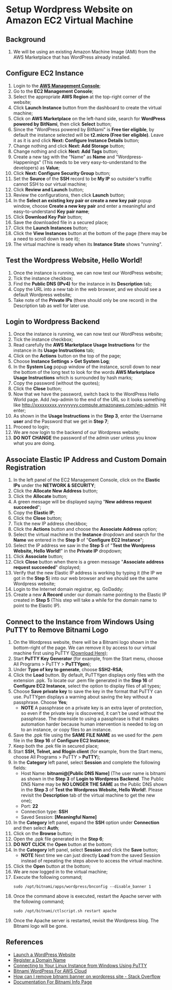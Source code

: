 # Setup Wordpress Website on Amazon EC2 Virtual Machine

## Background
1. We will be using an existing Amazon Machine Image (AMI) from the AWS Marketplace that has WordPress already installed.

## Configure EC2 Instance
1. Login to the **[AWS Management Console](https://console.aws.amazon.com)**;
2. Go to the **EC2 Management Console**;
3. Select the appropriate **AWS Region** at the top-right corner of the website;
4. Click **Launch Instance** button from the dashboard to create the virtual machine;
5. Click on **AWS Marketplace** on the left-hand side, search for **WordPress powered by BitNami**, then click **Select** button;
6. Since the "WordPress powered by BitNami" is **Free tier eligible**, by default the instance selected will be **t2.micro (Free tier eligible)**. Leave it as it is and click **Next: Configure Instance Details** button;
7. Change nothing and click **Next: Add Storage** button;
8. Change nothing and click **Next: Add Tags** button;
9. Create a new tag with the "Name" as **Name** and "Wordpress-Happenings" (This needs to be very easy-to-understand to the developers) as **Value**;
10. Click **Next: Configure Security Group** button;
11. Set the **Source** of the **SSH** record to be **My IP** so outsider's traffic cannot SSH to our virtual machine;
12. Click **Review and Launch** button;
13. Review the configurations, then click **Launch** button;
14. In the **Select an existing key pair or create a new key pair** popup window, choose **Create a new key pair** and enter a meaningful and easy-to-understand **Key pair name**;
15. Click **Download Key Pair** button;
16. Save the downloaded file in a secured place;
17. Click the **Launch Instances** button;
18. Click the **View Instances** button at the bottom of the page (there may be a need to scroll down to see it);
19. The virtual machine is ready when its **Instance State** shows "running".

## Test the Wordpress Website, Hello World!
1. Once the instance is running, we can now test our WordPress website;
2. Tick the instance checkbox;
3. Find the **Public DNS (IPv4)** for the instance in its **Description** tab;
4. Copy the URL into a new tab in the web browser, and we should see a default Wordpress website;
5. Take note of the **Private IPs** (there should only be one record) in the Description tab as well for later use.

## Login to Wordpress Backend
1. Once the instance is running, we can now test our WordPress website;
2. Tick the instance checkbox;
3. Read carefully the **AWS Marketplace Usage Instructions** for the instance in its **Usage Instructions** tab;
4. Click on the **Actions** button on the top of the page;
5. Choose **Instance Settings > Get System Log**;
6. In the **System Log** popup window of the instance, scroll down to near the bottom of the long text to look for the words **AWS Marketplace Usage Instructions** which is surrounded by hash marks;
7. Copy the password (without the quotes);
8. Click the **Close** button;
9. Now that we have the password, switch back to the WordPress Hello World page. Add /wp-admin to the end of the URL so it looks something like http://xxxxxxxxx.yyyyyyyy.compute.amazonaws.com/wp-admin. Hit enter;
10. As shown in the **Usage Instructions** in the **Step 3**, enter the Username **user** and the Password that we get in **Step 7**;
11. Proceed to login;
12. We are now login to the backend of our Wordpress website;
13. **DO NOT CHANGE** the password of the admin user unless you know what you are doing.

## Associate Elastic IP Address and Custom Domain Registration
1. In the left panel of the EC2 Management Console, click on the **Elastic IPs** under the **NETWORK & SECURITY**;
2. Click the **Allocate New Address** button;
3. Click the **Allocate** button;
4. A green message will be displayed saying "**New address request succeeded**";
5. Copy the **Elastic IP**;
6. Click the **Close** button;
7. Tick the new IP address checkbox;
8. Click the **Actions** button and choose the **Associate Address** option;
9. Select the virtual machine in the **Instance** dropdown and search for the **Name** we entered in the **Step 9** of "**Configure EC2 Instance**";
10. Select the IP address we saw in the **Step 5** of "**Test the Wordpress Website, Hello World!**" in the **Private IP** dropdown;
11. Click **Associate** button;
12. Click **Close** button when there is a green message "**Associate address request succeeded**" displayed;
13. Verify that the new Elastic IP address is working by typing it (the IP we got in the **Step 5**) into our web browser and we should see the same Wordpress website;
14. Login to the Internet domain registrar, eg. GoDaddy;
15. Create a new **A Record** under our domain name pointing to the Elastic IP created in **Step 5** (This step will take a while for the domain name to point to the Elastic IP).

## Connect to the Instance from Windows Using PuTTY to Remove Bitnami Logo
1. On the Wordpress website, there will be a Bitnami logo shown in the bottom-right of the page. We can remove it by access to our virtual machine first using PuTTY ([Download Here](https://www.chiark.greenend.org.uk/~sgtatham/putty/));
2. Start **PuTTY Key Generator** (for example, from the Start menu, choose All Programs > PuTTY > **PuTTYgen**);
3. Under **Type of key to generate**, choose **SSH2-RSA**;
4. Click the **Load** button. By default, PuTTYgen displays only files with the extension .ppk. To locate our .pem file generated in the **Step 16** of **Configure EC2 Instance**, select the option to display files of all types;
5. Choose **Save private key** to save the key in the format that PuTTY can use. PuTTYgen displays a warning about saving the key without a passphrase. Choose **Yes**;
   - **NOTE** A passphrase on a private key is an extra layer of protection, so even if the private key is discovered, it can't be used without the passphrase. The downside to using a passphrase is that it makes automation harder because human intervention is needed to log on to an instance, or copy files to an instance.
6. Save the .ppk file using the **SAME FILE NAME** as we used for the .pem file in the **Step 16** of **Configure EC2 Instance**;
7. Keep both the .pek file in secured place;
8. Start **SSH, Telnet, and Rlogin client** (for example, from the Start menu, choose All Programs > PuTTY > **PuTTY**);
9. In the **Category** left panel, select **Session** and complete the following fields:
   - Host Name: **bitnami@[Public DNS Name]** (The user name is bitnami as shown in the **Step 3** of **Login to Wordpress Backend**. The Public DNS Name may be **NO LONGER THE SAME** as the Public DNS shown in the **Step 3** of **Test the Wordpress Website, Hello World!**. Please revisit the **Description** tab of the virtual machine to get the new one);
   - Port: **22**
   - Connection type: **SSH**
   - Saved Session: **[Meaningful Name]**
10. In the **Category** left panel, expand the **SSH** option under **Connection** and then select **Auth**;
11. Click on the **Browse** button;
12. Open the .ppk file generated in the **Step 6**;
13. **DO NOT CLICK** the **Open** button at the bottom;
14. In the **Category** left panel, select **Session** and click the **Save** button;
    - **NOTE** Next time we can just directly **Load** from the saved Session instead of repeating the steps above to access the virtual machine.
15. Click the **Open** button at the bottom;
16. We are now logged in to the virtual machine;
17. Execute the following command;
    ```
    sudo /opt/bitnami/apps/wordpress/bnconfig --disable_banner 1
    ```
18. Once the command above is executed, restart the Apache server with the following command;
    ```
    sudo /opt/bitnami/ctlscript.sh restart apache
    ```
19. Once the Apache server is restarted, revisit the Wordpress blog. The Bitnami logo will be gone.

## References
- [Launch a WordPress Website](https://aws.amazon.com/getting-started/tutorials/launch-a-wordpress-website/)
- [Register a Domain Name](https://aws.amazon.com/getting-started/tutorials/get-a-domain/)
- [Connecting to Your Linux Instance from Windows Using PuTTY](http://docs.aws.amazon.com/AWSEC2/latest/UserGuide/putty.html)
- [Bitnami WordPress For AWS Cloud](https://docs.bitnami.com/aws/apps/wordpress/)
- [How can I remove bitnami banner on wordpress site - Stack Overflow](https://stackoverflow.com/a/34748576/1177328)
- [Documentation For Bitnami Info Page](https://docs.bitnami.com/general/components/bninfo/)
